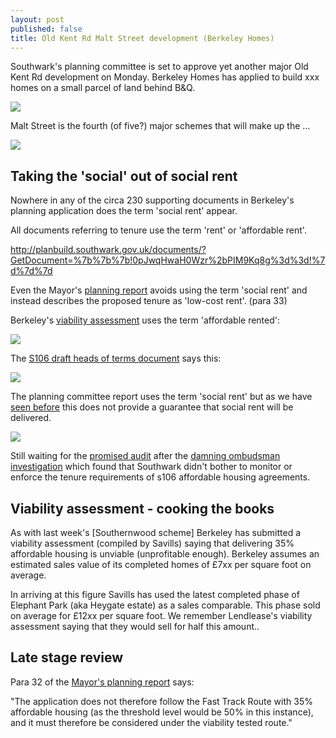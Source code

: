 ```yaml
---
layout: post
published: false
title: Old Kent Rd Malt Street development (Berkeley Homes)
---
```

Southwark's planning committee is set to approve yet another major Old Kent Rd development on Monday. Berkeley Homes has applied to build xxx homes on a small parcel of land behind B&Q.

![](http://35percent.org/img/maltstreet.jpg)

Malt Street is the fourth (of five?) major schemes that will make up the ...

![](http://35percent.org/img/okrmap.jpg)

## Taking the 'social' out of social rent
Nowhere in any of the circa 230 supporting documents in Berkeley's planning application does the term 'social rent' appear.

All documents referring to tenure use the term 'rent' or 'affordable rent'.

http://planbuild.southwark.gov.uk/documents/?GetDocument=%7b%7b%7b!0pJwqHwaH0Wzr%2bPIM9Kq8g%3d%3d!%7d%7d%7d

Even the Mayor's [planning report](http://planbuild.southwark.gov.uk/documents/?GetDocument=%7b%7b%7b!haTo0z2rc9BKNsdNgCZODw%3d%3d!%7d%7d%7d) avoids using the term 'social rent' and instead describes the proposed tenure as 'low-cost rent'. (para 33)

Berkeley's [viability assessment](http://planbuild.southwark.gov.uk/documents/?GetDocument=%7b%7b%7b!R3Si0Rp49ADxAyylzQ24ww%3d%3d!%7d%7d%7d) uses the term 'affordable rented':

![](http://35percent.org/img/maltstreetar.jpg)

The [S106 draft heads of terms document](http://planbuild.southwark.gov.uk/documents/?GetDocument=%7b%7b%7b!CQmOQKOASqZFZSaVyAtPJA%3d%3d!%7d%7d%7d) says this:

![](http://35percent.org/img/maltstreetaffordability.png)

The planning committee report uses the term 'social rent' but as we have [seen before](http://35percent.org/redefining-social-rent) this does not provide a guarantee that social rent will be delivered.

![](http://35percent.org/img/snauditpromise2.png)

Still waiting for the [promised audit](https://www.southwarknews.co.uk/news/council-will-clamp-housing-providers-flunk-affordable-housing-promises/) after the [damning ombudsman investigation](http://35percent.org/2016-12-12-ombudsman-slams-southwark-for-no-s106-monitoring/) which found that Southwark didn't bother to monitor or enforce the tenure requirements of s106 affordable housing agreements.

## Viability assessment - cooking the books
As with last week's [Southernwood scheme] Berkeley has submitted a viability assessment (compiled by Savills) saying that delivering 35% affordable housing is unviable (unprofitable enough). Berkeley assumes an estimated sales value of its completed homes of £7xx per square foot on average. 

In arriving at this figure Savills has used the latest completed phase of Elephant Park (aka Heygate estate) as a sales comparable. This phase sold on average for £12xx per square foot. We remember Lendlease's viability assessment saying that they would sell for half this amount..

## Late stage review
Para 32 of the [Mayor's planning report](http://planbuild.southwark.gov.uk/documents/?GetDocument=%7b%7b%7b!haTo0z2rc9BKNsdNgCZODw%3d%3d!%7d%7d%7d) says:

"The application does not therefore follow the Fast Track Route with 35% affordable housing (as the threshold level would be 50% in this instance), and it must therefore be considered under the viability tested route."
